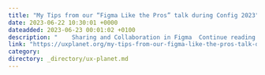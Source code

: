 ```yaml
---
title: "My Tips from our “Figma Like the Pros” talk during Config 2023"
date: 2023-06-22 10:30:01 +0000
dateadded: 2023-06-23 00:01:02 +0100
description: "    Sharing and Collaboration in Figma  Continue reading on UX Planet »  "
link: "https://uxplanet.org/my-tips-from-our-figma-like-the-pros-talk-during-config-2023-af05ccf25831?source=rss----819cc2aaeee0---4"
category:
directory: _directory/ux-planet.md
---
```

